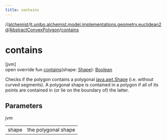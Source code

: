 ```yaml
---
title: contains
---
```

//[alchemist](../../../index.html)/[it.unibo.alchemist.model.implementations.geometry.euclidean2d](../index.html)/[AbstractConvexPolygon](index.html)/[contains](contains.html)



# contains



[jvm]\
open override fun [contains](contains.html)(shape: [Shape](https://docs.oracle.com/javase/8/docs/api/java/awt/Shape.html)): [Boolean](https://kotlinlang.org/api/latest/jvm/stdlib/kotlin/-boolean/index.html)



Checks if the polygon contains a polygonal [java.awt.Shape](https://docs.oracle.com/javase/8/docs/api/java/awt/Shape.html) (i.e. without curved segments). A polygonal shape is contained in a polygon if all of its points are contained in (or lie on the boundary of) the latter.



## Parameters


jvm

| | |
|---|---|
| shape | the polygonal shape |




